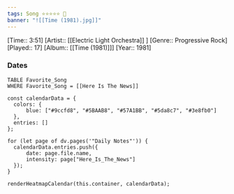 ```yaml
---
tags: Song ⭐⭐⭐⭐⭐ 💛
banner: "![[Time (1981).jpg]]"
---
```

[Time:: 3:51]
[Artist:: [[Electric Light Orchestra]] ]
[Genre:: Progressive Rock]
[Played:: 17]
[Album:: [[Time (1981)]]]
[Year:: 1981]
### Dates
````dataview
TABLE Favorite_Song
WHERE Favorite_Song = [[Here Is The News]]
````

  ```dataviewjs
const calendarData = { 
	colors: { 
		blue: ["#9ccfd8", "#5BAAB8", "#57A1BB", "#5da8c7", "#3e8fb0"] 
	}, 
	entries: [] 
}; 

for (let page of dv.pages('"Daily Notes"')) { 
	calendarData.entries.push({ 
		date: page.file.name, 
		intensity: page["Here_Is_The_News"]
	}); 
} 

renderHeatmapCalendar(this.container, calendarData);
```
